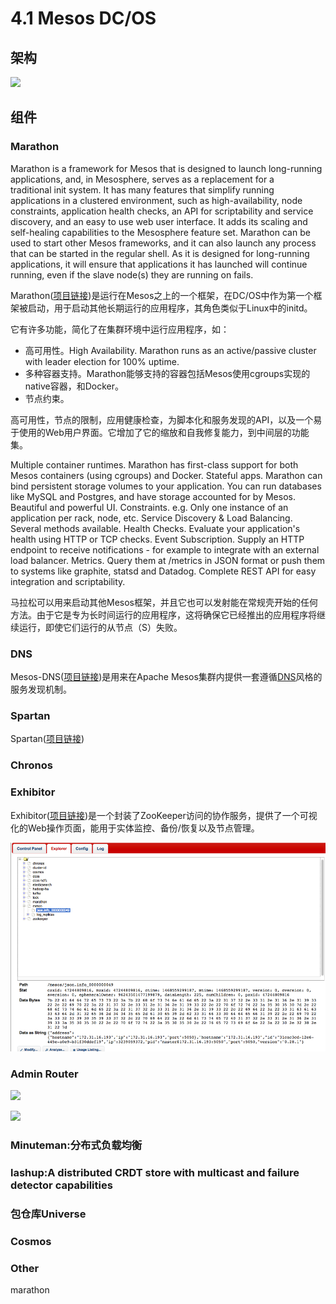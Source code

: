 # 4.1 Mesos DC/OS


## 架构

![](https://dcos.io/docs/1.7/overview/img/dcos-architecture-100000ft.png)
## 组件
### Marathon

Marathon is a framework for Mesos that is designed to launch long-running applications, and, in Mesosphere, serves as a replacement for a traditional init system. It has many features that simplify running applications in a clustered environment, such as high-availability, node constraints, application health checks, an API for scriptability and service discovery, and an easy to use web user interface. It adds its scaling and self-healing capabilities to the Mesosphere feature set.
Marathon can be used to start other Mesos frameworks, and it can also launch any process that can be started in the regular shell. As it is designed for long-running applications, it will ensure that applications it has launched will continue running, even if the slave node(s) they are running on fails.

Marathon([项目链接](https://mesosphere.github.io/marathon/))是运行在Mesos之上的一个框架，在DC/OS中作为第一个框架被启动，用于启动其他长期运行的应用程序，其角色类似于Linux中的initd。

它有许多功能，简化了在集群环境中运行应用程序，如：

* 高可用性。High Availability. Marathon runs as an active/passive cluster with leader election for 100% uptime.
* 多种容器支持。Marathon能够支持的容器包括Mesos使用cgroups实现的native容器，和Docker。
* 节点约束。

高可用性，节点的限制，应用健康检查，为脚本化和服务发现的API，以及一个易于使用的Web用户界面。它增加了它的缩放和自我修复能力，到中间层的功能集。

Multiple container runtimes. Marathon has first-class support for both Mesos containers (using cgroups) and Docker.
Stateful apps. Marathon can bind persistent storage volumes to your application. You can run databases like MySQL and Postgres, and have storage accounted for by Mesos.
Beautiful and powerful UI.
Constraints. e.g. Only one instance of an application per rack, node, etc.
Service Discovery & Load Balancing. Several methods available.
Health Checks. Evaluate your application's health using HTTP or TCP checks.
Event Subscription. Supply an HTTP endpoint to receive notifications - for example to integrate with an external load balancer.
Metrics. Query them at /metrics in JSON format or push them to systems like graphite, statsd and Datadog.
Complete REST API for easy integration and scriptability.


马拉松可以用来启动其他Mesos框架，并且它也可以发射能在常规壳开始的任何方法。由于它是专为长时间运行的应用程序，这将确保它已经推出的应用程序将继续运行，即使它们运行的从节点（S）失败。

### DNS
Mesos-DNS([项目链接](https://mesosphere.github.com/mesos-dns))是用来在Apache Mesos集群内提供一套遵循[DNS](http://en.wikipedia.org/wiki/Domain_Name_System)风格的服务发现机制。


### Spartan
Spartan([项目链接](https://github.com/dcos/spartan))
### Chronos
### Exhibitor

Exhibitor([项目链接](https://github.com/dcos/exhibitor))是一个封装了ZooKeeper访问的协作服务，提供了一个可视化的Web操作页面，能用于实体监控、备份/恢复以及节点管理。

![](mesos/exhibitor/web.png)
### Admin Router

![](https://github.com/dcos/adminrouter/blob/master/admin-router.png)

![](https://github.com/dcos/adminrouter/raw/master/admin-router-table.png)
### Minuteman:分布式负载均衡
### lashup:A distributed CRDT store with multicast and failure detector capabilities
### 包仓库Universe
### Cosmos
### Other

marathon
